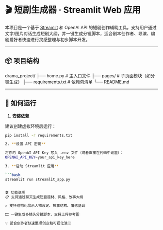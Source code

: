 # 🎬 短剧生成器 · Streamlit Web 应用

本项目是一个基于 [Streamlit](https://streamlit.io) 和 OpenAI API 的短剧创作辅助工具。支持用户通过文字/图片对话生成短剧大纲，并一键生成分镜脚本，适合剧本创作者、导演、编剧爱好者快速进行灵感整理与初步脚本开发。

---

## 📦 项目结构

drama_project/
├── home.py # 主入口文件
├── pages/ # 子页面模块（如分镜生成）
├── requirements.txt # 依赖包清单
└── README.md


---

## 🚀 如何运行

1. **安装依赖**

建议创建虚拟环境后运行：

```bash
pip install -r requirements.txt

2. **设置 API 密钥**

将你的 OpenAI API Key 写入 .env 文件（或者直接在代码中设置）：
OPENAI_API_KEY=your_api_key_here

3. **启动 Streamlit 应用**

```bash
streamlit run streamlit_app.py


🛠️ 功能说明
📋 支持通过聊天生成短剧题材、风格、故事大纲

✍️ 支持结构化展示人物设定、故事结构、情感基调

🎞️ 一键生成多镜头分镜脚本，支持上传参考图

💡 适合创作者快速整理创意和可视化演示


